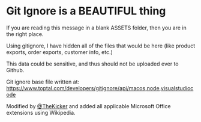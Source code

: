 # Git Ignore is a BEAUTIFUL thing

If you are reading this message in a blank ASSETS folder, then you are in the right place. 

Using gitignore, I have hidden all of the files that would be here (like product exports, order exports, customer info, etc.)

This data could be sensitive, and thus should not be uploaded ever to Github. 

Git ignore base file written at:
<a href="https://www.toptal.com/developers/gitignore/api/macos,node,visualstudiocode">https://www.toptal.com/developers/gitignore/api/macos,node,visualstudiocode</a>

Modified by <a href="https://github.com/TheKicker">@TheKicker</a> and added all applicable Microsoft Office extensions using Wikipedia. 